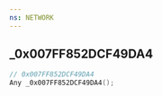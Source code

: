 ```yaml
---
ns: NETWORK
---
```

## _0x007FF852DCF49DA4

```c
// 0x007FF852DCF49DA4
Any _0x007FF852DCF49DA4();
```

